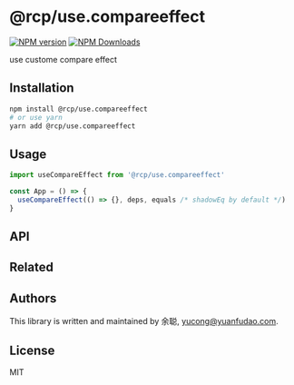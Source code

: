 # @rcp/use.compareeffect

[![NPM version](https://img.shields.io/npm/v/@rcp/use.compareeffect.svg?style=flat-square)](https://www.npmjs.com/package/@rcp/use.compareeffect)
[![NPM Downloads](https://img.shields.io/npm/dm/@rcp/use.compareeffect.svg?style=flat-square&maxAge=43200)](https://www.npmjs.com/package/@rcp/use.compareeffect)

use custome compare effect

## Installation

```bash
npm install @rcp/use.compareeffect
# or use yarn
yarn add @rcp/use.compareeffect
```

## Usage

```javascript
import useCompareEffect from '@rcp/use.compareeffect'

const App = () => {
  useCompareEffect(() => {}, deps, equals /* shadowEq by default */)
}
```

## API

<!-- Generated by documentation.js. Update this documentation by updating the source code. -->

## Related

## Authors

This library is written and maintained by 余聪, <a href="mailto:yucong@yuanfudao.com">yucong@yuanfudao.com</a>.

## License

MIT
